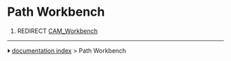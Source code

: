 # Path Workbench
1.  REDIRECT [CAM_Workbench](CAM_Workbench.md)



---
⏵ [documentation index](../README.md) > Path Workbench
